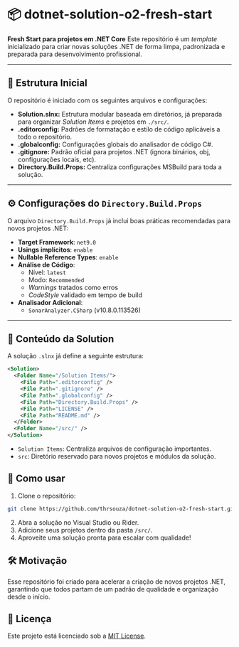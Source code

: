# 📦 dotnet-solution-o2-fresh-start

**Fresh Start para projetos em .NET Core**
Este repositório é um _template_ inicializado para criar novas soluções .NET de forma limpa, padronizada e preparada para desenvolvimento profissional.

---

## 📂 Estrutura Inicial

O repositório é iniciado com os seguintes arquivos e configurações:

- **Solution.slnx:** Estrutura modular baseada em diretórios, já preparada para organizar _Solution Items_ e projetos em `./src/`.
- **.editorconfig:** Padrões de formatação e estilo de código aplicáveis a todo o repositório.
- **.globalconfig:** Configurações globais do analisador de código C#.
- **.gitignore:** Padrão oficial para projetos .NET (ignora binários, obj, configurações locais, etc).
- **Directory.Build.Props:** Centraliza configurações MSBuild para toda a solução.

---

## ⚙️ Configurações do `Directory.Build.Props`

O arquivo `Directory.Build.Props` já inclui boas práticas recomendadas para novos projetos .NET:

- **Target Framework**: `net9.0`
- **Usings implícitos**: `enable`
- **Nullable Reference Types**: `enable`
- **Análise de Código**:
  - Nível: `latest`
  - Modo: `Recommended`
  - _Warnings_ tratados como erros
  - _CodeStyle_ validado em tempo de build
- **Analisador Adicional**:
  - `SonarAnalyzer.CSharp` (v10.8.0.113526)

---

## 🧩 Conteúdo da Solution

A solução `.slnx` já define a seguinte estrutura:

```xml
<Solution>
  <Folder Name="/Solution Items/">
    <File Path=".editorconfig" />
    <File Path=".gitignore" />
    <File Path=".globalconfig" />
    <File Path="Directory.Build.Props" />
    <File Path="LICENSE" />
    <File Path="README.md" />
  </Folder>
  <Folder Name="/src/" />
</Solution>
```

- `Solution Items`: Centraliza arquivos de configuração importantes.
- `src`: Diretório reservado para novos projetos e módulos da solução.

## 🚀 Como usar

1. Clone o repositório:
```bash
git clone https://github.com/thrsouza/dotnet-solution-o2-fresh-start.git
```
2. Abra a solução no Visual Studio ou Rider.
3. Adicione seus projetos dentro da pasta `/src/`.
4. Aproveite uma solução pronta para escalar com qualidade!

## 🛠️ Motivação

Esse repositório foi criado para acelerar a criação de novos projetos .NET, garantindo que todos partam de um padrão de qualidade e organização desde o início.

## 📜 Licença

Este projeto está licenciado sob a [MIT License](./LICENSE).

